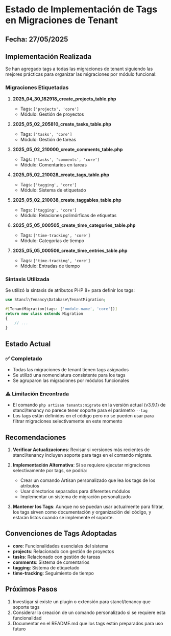 # Estado de Implementación de Tags en Migraciones de Tenant

## Fecha: 27/05/2025

## Implementación Realizada

Se han agregado tags a todas las migraciones de tenant siguiendo las mejores prácticas para organizar las migraciones por módulo funcional:

### Migraciones Etiquetadas

1. **2025_04_30_182918_create_projects_table.php**
   - Tags: `['projects', 'core']`
   - Módulo: Gestión de proyectos

2. **2025_05_02_205810_create_tasks_table.php**
   - Tags: `['tasks', 'core']`
   - Módulo: Gestión de tareas

3. **2025_05_02_210000_create_comments_table.php**
   - Tags: `['tasks', 'comments', 'core']`
   - Módulo: Comentarios en tareas

4. **2025_05_02_210028_create_tags_table.php**
   - Tags: `['tagging', 'core']`
   - Módulo: Sistema de etiquetado

5. **2025_05_02_210038_create_taggables_table.php**
   - Tags: `['tagging', 'core']`
   - Módulo: Relaciones polimórficas de etiquetas

6. **2025_05_05_000505_create_time_categories_table.php**
   - Tags: `['time-tracking', 'core']`
   - Módulo: Categorías de tiempo

7. **2025_05_05_000506_create_time_entries_table.php**
   - Tags: `['time-tracking', 'core']`
   - Módulo: Entradas de tiempo

### Sintaxis Utilizada

Se utilizó la sintaxis de atributos PHP 8+ para definir los tags:

```php
use Stancl\Tenancy\Database\TenantMigration;

#[TenantMigration(tags: ['module-name', 'core'])]
return new class extends Migration
{
    // ...
}
```

## Estado Actual

### ✅ Completado
- Todas las migraciones de tenant tienen tags asignados
- Se utilizó una nomenclatura consistente para los tags
- Se agruparon las migraciones por módulos funcionales

### ⚠️ Limitación Encontrada
- El comando `php artisan tenants:migrate` en la versión actual (v3.9.1) de stancl/tenancy no parece tener soporte para el parámetro `--tag`
- Los tags están definidos en el código pero no se pueden usar para filtrar migraciones selectivamente en este momento

## Recomendaciones

1. **Verificar Actualizaciones**: Revisar si versiones más recientes de stancl/tenancy incluyen soporte para tags en el comando migrate.

2. **Implementación Alternativa**: Si se requiere ejecutar migraciones selectivamente por tags, se podría:
   - Crear un comando Artisan personalizado que lea los tags de los atributos
   - Usar directorios separados para diferentes módulos
   - Implementar un sistema de migración personalizado

3. **Mantener los Tags**: Aunque no se puedan usar actualmente para filtrar, los tags sirven como documentación y organización del código, y estarán listos cuando se implemente el soporte.

## Convenciones de Tags Adoptadas

- **core**: Funcionalidades esenciales del sistema
- **projects**: Relacionado con gestión de proyectos
- **tasks**: Relacionado con gestión de tareas
- **comments**: Sistema de comentarios
- **tagging**: Sistema de etiquetado
- **time-tracking**: Seguimiento de tiempo

## Próximos Pasos

1. Investigar si existe un plugin o extensión para stancl/tenancy que soporte tags
2. Considerar la creación de un comando personalizado si se requiere esta funcionalidad
3. Documentar en el README.md que los tags están preparados para uso futuro